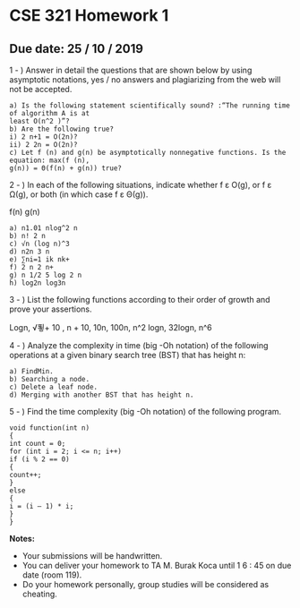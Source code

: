 # CSE 321 Homework 1

## Due date: 25 / 10 / 2019

1 - ) Answer in detail the questions that are shown below by using asymptotic notations, yes /
no answers and plagiarizing from the web will not be accepted.

```
a) Is the following statement scientifically sound? :“The running time of algorithm A is at
least O(n^2 )”?
b) Are the following true?
i) 2 n+1 = O(2n)?
ii) 2 2n = O(2n)?
c) Let f (n) and g(n) be asymptotically nonnegative functions. Is the equation: max(f (n),
g(n)) = Θ(f(n) + g(n)) true?
```
2 - ) In each of the following situations, indicate whether f ε O(g), or f ε Ω(g), or both (in which
case f ε Θ(g)).

f(n) g(n)

```
a) n1.01 nlog^2 n
b) n! 2 n
c) √n (log n)^3
d) n2n 3 n
e) ∑ni=1 ik nk+
f) 2 n 2 n+
g) n 1/2 5 log 2 n
h) log2n log3n
```
3 - ) List the following functions according to their order of growth and prove your assertions.

Logn, √푛+ 10 , n + 10, 10n, 100n, n^2 logn, 32logn, n^6

4 - ) Analyze the complexity in time (big -Oh notation) of the following operations at a given
binary search tree (BST) that has height n:

```
a) FindMin.
b) Searching a node.
c) Delete a leaf node.
d) Merging with another BST that has height n.
```

5 - ) Find the time complexity (big -Oh notation) of the following program.

```
void function(int n)
{
int count = 0;
for (int i = 2; i <= n; i++)
if (i % 2 == 0)
{
count++;
}
else
{
i = (i – 1) * i;
}
}
```
**Notes:**

- Your submissions will be handwritten.
- You can deliver your homework to TA M. Burak Koca until 1 6 : 45 on due date (room
    119).
- Do your homework personally, group studies will be considered as cheating.


